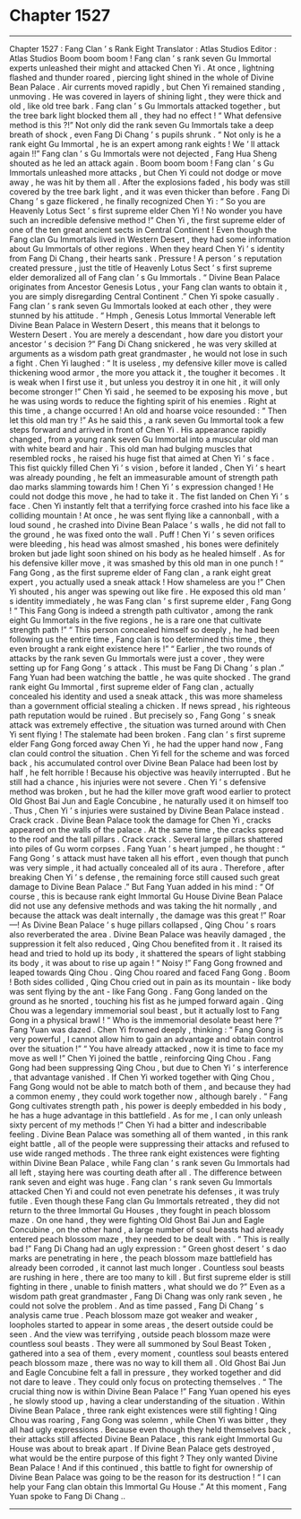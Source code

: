 
# Chapter 1527


---

Chapter 1527 : Fang Clan ’ s Rank Eight
Translator :
Atlas Studios
Editor :
Atlas Studios
Boom boom boom !
Fang clan ’ s rank seven Gu Immortal experts unleashed their might and attacked Chen Yi .
At once , lightning flashed and thunder roared , piercing light shined in the whole of Divine Bean Palace .
Air currents moved rapidly , but Chen Yi remained standing , unmoving .
He was covered in layers of shining light , they were thick and old , like old tree bark . Fang clan ’ s Gu Immortals attacked together , but the tree bark light blocked them all , they had no effect !
“ What defensive method is this ?!” Not only did the rank seven Gu Immortals take a deep breath of shock , even Fang Di Chang ’ s pupils shrunk .
“ Not only is he a rank eight Gu Immortal , he is an expert among rank eights ! We ’ ll attack again !!” Fang clan ’ s Gu Immortals were not dejected , Fang Hua Sheng shouted as he led an attack again .
Boom boom boom !
Fang clan ’ s Gu Immortals unleashed more attacks , but Chen Yi could not dodge or move away , he was hit by them all .
After the explosions faded , his body was still covered by the tree bark light , and it was even thicker than before .
Fang Di Chang ’ s gaze flickered , he finally recognized Chen Yi : “ So you are Heavenly Lotus Sect ’ s first supreme elder Chen Yi ! No wonder you have such an incredible defensive method !”
Chen Yi , the first supreme elder of one of the ten great ancient sects in Central Continent !
Even though the Fang clan Gu Immortals lived in Western Desert , they had some information about Gu Immortals of other regions .
When they heard Chen Yi ’ s identity from Fang Di Chang , their hearts sank .
Pressure !
A person ’ s reputation created pressure , just the title of Heavenly Lotus Sect ’ s first supreme elder demoralized all of Fang clan ’ s Gu Immortals .
“ Divine Bean Palace originates from Ancestor Genesis Lotus , your Fang clan wants to obtain it , you are simply disregarding Central Continent .” Chen Yi spoke casually .
Fang clan ’ s rank seven Gu Immortals looked at each other , they were stunned by his attitude .
“ Hmph , Genesis Lotus Immortal Venerable left Divine Bean Palace in Western Desert , this means that it belongs to Western Desert . You are merely a descendant , how dare you distort your ancestor ’ s decision ?” Fang Di Chang snickered , he was very skilled at arguments as a wisdom path great grandmaster , he would not lose in such a fight .
Chen Yi laughed : “ It is useless , my defensive killer move is called thickening wood armor , the more you attack it , the tougher it becomes . It is weak when I first use it , but unless you destroy it in one hit , it will only become stronger !”
Chen Yi said , he seemed to be exposing his move , but he was using words to reduce the fighting spirit of his enemies .
Right at this time , a change occurred !
An old and hoarse voice resounded : “ Then let this old man try !”
As he said this , a rank seven Gu Immortal took a few steps forward and arrived in front of Chen Yi .
His appearance rapidly changed , from a young rank seven Gu Immortal into a muscular old man with white beard and hair .
This old man had bulging muscles that resembled rocks , he raised his huge fist that aimed at Chen Yi ’ s face .
This fist quickly filled Chen Yi ’ s vision , before it landed , Chen Yi ’ s heart was already pounding , he felt an immeasurable amount of strength path dao marks slamming towards him !
Chen Yi ’ s expression changed !
He could not dodge this move , he had to take it .
The fist landed on Chen Yi ’ s face .
Chen Yi instantly felt that a terrifying force crashed into his face like a colliding mountain !
At once , he was sent flying like a cannonball , with a loud sound , he crashed into Divine Bean Palace ’ s walls , he did not fall to the ground , he was fixed onto the wall .
Puff !
Chen Yi ’ s seven orifices were bleeding , his head was almost smashed , his bones were definitely broken but jade light soon shined on his body as he healed himself .
As for his defensive killer move , it was smashed by this old man in one punch !
“ Fang Gong , as the first supreme elder of Fang clan , a rank eight great expert , you actually used a sneak attack ! How shameless are you !” Chen Yi shouted , his anger was spewing out like fire .
He exposed this old man ’ s identity immediately , he was Fang clan ’ s first supreme elder , Fang Gong !
“ This Fang Gong is indeed a strength path cultivator , among the rank eight Gu Immortals in the five regions , he is a rare one that cultivate strength path !”
“ This person concealed himself so deeply , he had been following us the entire time , Fang clan is too determined this time , they even brought a rank eight existence here !”
“ Earlier , the two rounds of attacks by the rank seven Gu Immortals were just a cover , they were setting up for Fang Gong ’ s attack . This must be Fang Di Chang ’ s plan .”
Fang Yuan had been watching the battle , he was quite shocked .
The grand rank eight Gu Immortal , first supreme elder of Fang clan , actually concealed his identity and used a sneak attack , this was more shameless than a government official stealing a chicken .
If news spread , his righteous path reputation would be ruined .
But precisely so , Fang Gong ’ s sneak attack was extremely effective , the situation was turned around with Chen Yi sent flying !
The stalemate had been broken .
Fang clan ’ s first supreme elder Fang Gong forced away Chen Yi , he had the upper hand now , Fang clan could control the situation .
Chen Yi fell for the scheme and was forced back , his accumulated control over Divine Bean Palace had been lost by half , he felt horrible !
Because his objective was heavily interrupted . But he still had a chance , his injuries were not severe .
Chen Yi ’ s defensive method was broken , but he had the killer move graft wood earlier to protect Old Ghost Bai Jun and Eagle Concubine , he naturally used it on himself too .
Thus , Chen Yi ’ s injuries were sustained by Divine Bean Palace instead .
Crack crack .
Divine Bean Palace took the damage for Chen Yi , cracks appeared on the walls of the palace .
At the same time , the cracks spread to the roof and the tall pillars .
Crack crack .
Several large pillars shattered into piles of Gu worm corpses .
Fang Yuan ’ s heart jumped , he thought : “ Fang Gong ’ s attack must have taken all his effort , even though that punch was very simple , it had actually concealed all of its aura . Therefore , after breaking Chen Yi ’ s defense , the remaining force still caused such great damage to Divine Bean Palace .”
But Fang Yuan added in his mind : “ Of course , this is because rank eight Immortal Gu House Divine Bean Palace did not use any defensive methods and was taking the hit normally , and because the attack was dealt internally , the damage was this great !”
Roar —!
As Divine Bean Palace ’ s huge pillars collapsed , Qing Chou ’ s roars also reverberated the area .
Divine Bean Palace was heavily damaged , the suppression it felt also reduced , Qing Chou benefited from it .
It raised its head and tried to hold up its body , it shattered the spears of light stabbing its body , it was about to rise up again !
“ Noisy !” Fang Gong frowned and leaped towards Qing Chou .
Qing Chou roared and faced Fang Gong .
Boom !
Both sides collided , Qing Chou cried out in pain as its mountain - like body was sent flying by the ant - like Fang Gong .
Fang Gong landed on the ground as he snorted , touching his fist as he jumped forward again .
Qing Chou was a legendary immemorial soul beast , but it actually lost to Fang Gong in a physical brawl !
“ Who is the immemorial desolate beast here ?” Fang Yuan was dazed .
Chen Yi frowned deeply , thinking : “ Fang Gong is very powerful , I cannot allow him to gain an advantage and obtain control over the situation !”
“ You have already attacked , now it is time to face my move as well !” Chen Yi joined the battle , reinforcing Qing Chou .
Fang Gong had been suppressing Qing Chou , but due to Chen Yi ’ s interference , that advantage vanished .
If Chen Yi worked together with Qing Chou , Fang Gong would not be able to match both of them , and because they had a common enemy , they could work together now , although barely .
“ Fang Gong cultivates strength path , his power is deeply embedded in his body , he has a huge advantage in this battlefield . As for me , I can only unleash sixty percent of my methods !”
Chen Yi had a bitter and indescribable feeling .
Divine Bean Palace was something all of them wanted , in this rank eight battle , all of the people were suppressing their attacks and refused to use wide ranged methods .
The three rank eight existences were fighting within Divine Bean Palace , while Fang clan ’ s rank seven Gu Immortals had all left , staying here was courting death after all .
The difference between rank seven and eight was huge .
Fang clan ’ s rank seven Gu Immortals attacked Chen Yi and could not even penetrate his defenses , it was truly futile .
Even though these Fang clan Gu Immortals retreated , they did not return to the three Immortal Gu Houses , they fought in peach blossom maze .
On one hand , they were fighting Old Ghost Bai Jun and Eagle Concubine , on the other hand , a large number of soul beasts had already entered peach blossom maze , they needed to be dealt with .
“ This is really bad !” Fang Di Chang had an ugly expression : “ Green ghost desert ’ s dao marks are penetrating in here , the peach blossom maze battlefield has already been corroded , it cannot last much longer . Countless soul beasts are rushing in here , there are too many to kill . But first supreme elder is still fighting in there , unable to finish matters , what should we do ?”
Even as a wisdom path great grandmaster , Fang Di Chang was only rank seven , he could not solve the problem .
And as time passed , Fang Di Chang ’ s analysis came true .
Peach blossom maze got weaker and weaker , loopholes started to appear in some areas , the desert outside could be seen .
And the view was terrifying , outside peach blossom maze were countless soul beasts . They were all summoned by Soul Beast Token , gathered into a sea of them , every moment , countless soul beasts entered peach blossom maze , there was no way to kill them all .
Old Ghost Bai Jun and Eagle Concubine felt a fall in pressure , they worked together and did not dare to leave . They could only focus on protecting themselves .
“ The crucial thing now is within Divine Bean Palace !” Fang Yuan opened his eyes , he slowly stood up , having a clear understanding of the situation .
Within Divine Bean Palace , three rank eight existences were still fighting !
Qing Chou was roaring , Fang Gong was solemn , while Chen Yi was bitter , they all had ugly expressions .
Because even though they held themselves back , their attacks still affected Divine Bean Palace , this rank eight Immortal Gu House was about to break apart .
If Divine Bean Palace gets destroyed , what would be the entire purpose of this fight ? They only wanted Divine Bean Palace !
And if this continued , this battle to fight for ownership of Divine Bean Palace was going to be the reason for its destruction !
“ I can help your Fang clan obtain this Immortal Gu House .” At this moment , Fang Yuan spoke to Fang Di Chang ..

---

